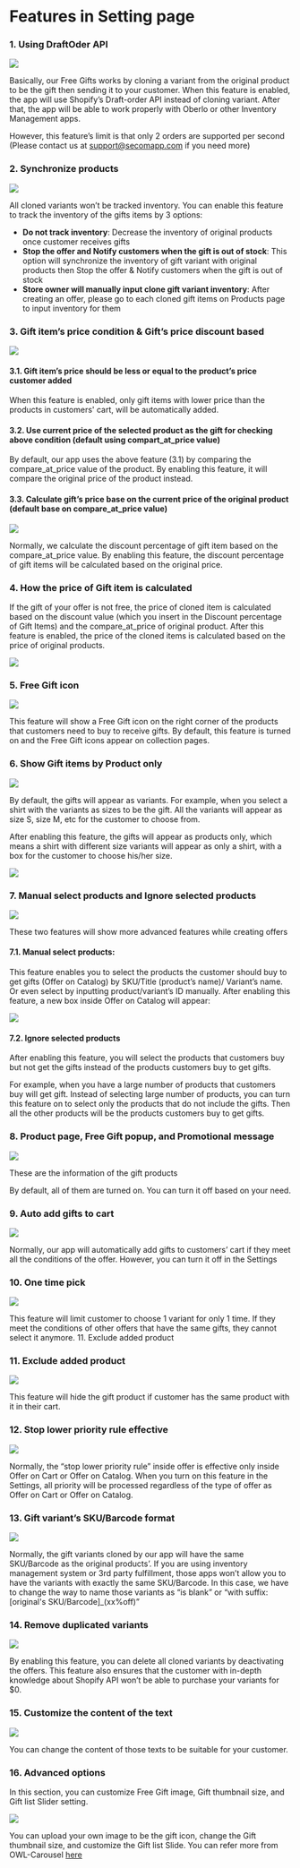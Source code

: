 # Features in Setting page

### 1. Using DraftOder API

![](../.gitbook/assets/image%20%2814%29.png)

Basically, our Free Gifts works by cloning a variant from the original product to be the gift then sending it to your customer. When this feature is enabled, the app will use Shopify’s Draft-order API instead of cloning variant. After that, the app will be able to work properly with Oberlo or other Inventory Management apps. 

However, this feature’s limit is that only 2 orders are supported per second \(Please contact us at support@secomapp.com if you need more\) 

### 2. Synchronize products

![](../.gitbook/assets/image%20%2816%29.png)

All cloned variants won’t be tracked inventory. You can enable this feature to track the inventory of the gifts items by 3 options: 

* **Do not track inventory**: Decrease the inventory of original products once customer receives gifts
* **Stop the offer and Notify customers when the gift is out of stock**: This option will synchronize the inventory of gift variant with original products then Stop the offer & Notify customers when the gift is out of stock
* **Store owner will manually input clone gift variant inventory**: After creating an offer, please go to each cloned gift items on Products page to input inventory for them

### 3. Gift item’s price condition & Gift’s price discount based

![](../.gitbook/assets/image%20%2817%29.png)

#### 3.1. Gift item’s price should be less or equal to the product’s price customer added 

When this feature is enabled, only gift items with lower price than the products in customers' cart, will be automatically added. 

#### 3.2. Use current price of the selected product as the gift for checking above condition \(default using compart\_at\_price value\) 

By default, our app uses the above feature \(3.1\) by comparing the compare\_at\_price value of the product. By enabling this feature, it will compare the original price of the product instead. 

#### 3.3. Calculate gift’s price base on the current price of the original product \(default base on compare\_at\_price value\) 

![](../.gitbook/assets/discount-percentage-of-gift-item.png)

Normally, we calculate the discount percentage of gift item based on the compare\_at\_price value. By enabling this feature, the discount percentage of gift items will be calculated based on the original price.

### 4. How the price of Gift item is calculated

If the gift of your offer is not free, the price of cloned item is calculated based on the discount value \(which you insert in the Discount percentage of Gift Items\) and the compare\_at\_price of original product. After this feature is enabled, the price of the cloned items is calculated based on the price of original products. 

![](../.gitbook/assets/image%20%2815%29.png)

### 5. Free Gift icon

![](../.gitbook/assets/image%20%2833%29.png)

This feature will show a Free Gift icon on the right corner of the products that customers need to buy to receive gifts. By default, this feature is turned on and the Free Gift icons appear on collection pages.  

### 6. Show Gift items by Product only

![](../.gitbook/assets/image%20%2826%29.png)

By default, the gifts will appear as variants. For example, when you select a shirt with the variants as sizes to be the gift. All the variants will appear as size S, size M, etc for the customer to choose from. 

After enabling this feature, the gifts will appear as products only, which means a shirt with different size variants will appear as only a shirt, with a box for the customer to choose his/her size. 

![](../.gitbook/assets/image%20%2840%29.png)

### 7. Manual select products and Ignore selected products

![](../.gitbook/assets/image%20%2820%29.png)

These two features will show more advanced features while creating offers

#### 7.1. Manual select products:

This feature enables you to select the products the customer should buy to get gifts \(Offer on Catalog\) by SKU/Title \(product’s name\)/ Variant’s name. Or even select by inputting product/variant’s ID manually. After enabling this feature, a new box inside Offer on Catalog will appear: 

![](../.gitbook/assets/image%20%2836%29.png)

#### 7.2. Ignore selected products

After enabling this feature, you will select the products that customers buy but not get the gifts instead of the products customers buy to get gifts. 

For example, when you have a large number of products that customers buy will get gift. Instead of selecting large number of products, you can turn this feature on to select only the products that do not include the gifts. Then all the other products will be the products customers buy to get gifts. 

### 8. Product page, Free Gift popup, and Promotional message

![](../.gitbook/assets/product-page.png)

These are the information of the gift products  
By default, all of them are turned on. You can turn it off based on your need. 

### 9. Auto add gifts to cart

![](../.gitbook/assets/image%20%2831%29.png)

Normally, our app will automatically add gifts to customers’ cart if they meet all the conditions of the offer. However, you can turn it off in the Settings 

### 10. One time pick

![](../.gitbook/assets/image%20%2828%29.png)

This feature will limit customer to choose 1 variant for only 1 time. If they meet the conditions of other offers that have the same gifts, they cannot select it anymore. 11. Exclude added product

### 11. Exclude added product

![](../.gitbook/assets/image%20%2819%29.png)

This feature will hide the gift product if customer has the same product with it in their cart. 

### 12. Stop lower priority rule effective

![](../.gitbook/assets/image%20%2821%29.png)

Normally, the “stop lower priority rule” inside offer is effective only inside Offer on Cart or Offer on Catalog. When you turn on this feature in the Settings, all priority will be processed regardless of the type of offer as Offer on Cart or Offer on Catalog. 

### 13. Gift variant’s SKU/Barcode format

![](../.gitbook/assets/image%20%2822%29.png)

Normally, the gift variants cloned by our app will have the same SKU/Barcode as the original products’. If you are using inventory management system or 3rd party fulfillment, those apps won’t allow you to have the variants with exactly the same SKU/Barcode. In this case, we have to change the way to name those variants as “is blank” or “with suffix: \[original's SKU/Barcode\]\_\(xx%off\)” 

### 14. Remove duplicated variants

![](../.gitbook/assets/image%20%2837%29.png)

By enabling this feature, you can delete all cloned variants by deactivating the offers. This feature also ensures that the customer with in-depth knowledge about Shopify API won’t be able to purchase your variants for $0. 

### 15.  Customize the content of the text

![](../.gitbook/assets/image%20%2838%29.png)

You can change the content of those texts to be suitable for your customer. 

### 16. Advanced options

In this section, you can customize Free Gift image, Gift thumbnail size, and Gift list Slider setting. 

![](../.gitbook/assets/image%20%2827%29.png)

You can upload your own image to be the gift icon, change the Gift thumbnail size, and customize the Gift list Slide. You can refer more from OWL-Carousel [here](http://www.landmarkmlp.com/js-plugin/owl.carousel/)



